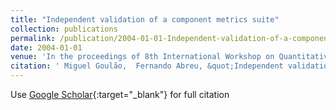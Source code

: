 ```yaml
---
title: "Independent validation of a component metrics suite"
collection: publications
permalink: /publication/2004-01-01-Independent-validation-of-a-component-metrics-suite
date: 2004-01-01
venue: 'In the proceedings of 8th International Workshop on Quantitative Approaches in Object-Oriented Software Engineering (QAOOSE&apos;2004)'
citation: ' Miguel Goulão,  Fernando Abreu, &quot;Independent validation of a component metrics suite.&quot; In the proceedings of 8th International Workshop on Quantitative Approaches in Object-Oriented Software Engineering (QAOOSE&amp;apos;2004), 2004.'
---
```

Use [Google Scholar](https://scholar.google.com/scholar?q=Independent+validation+of+a+component+metrics+suite){:target="_blank"} for full citation